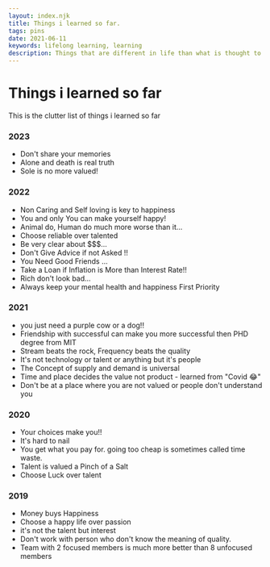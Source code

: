 ```yaml
---
layout: index.njk
title: Things i learned so far.
tags: pins
date: 2021-06-11
keywords: lifelong learning, learning
description: Things that are different in life than what is thought to us
---
```


# Things i learned so far

This is the clutter list of things i learned so far

### 2023

- Don't share your memories
- Alone and death is real truth
- Sole is no more valued!

### 2022
- Non Caring and Self loving is key to happiness
- You and only You can make yourself happy! 
- Animal do, Human do much more worse than it... 
- Choose reliable over talented
- Be very clear about $$$...
- Don't Give Advice if not Asked !!
- You Need Good Friends ...
- Take a Loan if Inflation is More than Interest Rate!!
- Rich don't look bad...
- Always keep your mental health and happiness First Priority

### 2021

- you just need a purple cow or a dog!!
- Friendship with successful  can make you more successful then PHD degree from MIT
- Stream beats the rock, Frequency beats the quality
- It's not technology or talent or anything but it's people
- The Concept of supply and demand is universal
- Time and place decides the value not product - learned from "Covid 😂"
- Don't be at a place where you are not valued or people don't understand you

### 2020

- Your choices make you!!
- It's hard to nail
- You get what you pay for. going too cheap is sometimes called time waste.
- Talent is valued a Pinch of a Salt
- Choose Luck over talent

### 2019

- Money buys Happiness
- Choose a happy life over passion
- it's not the talent but interest
- Don't work with person who don't know the meaning of quality.
- Team with 2 focused members is much more better than 8 unfocused members
